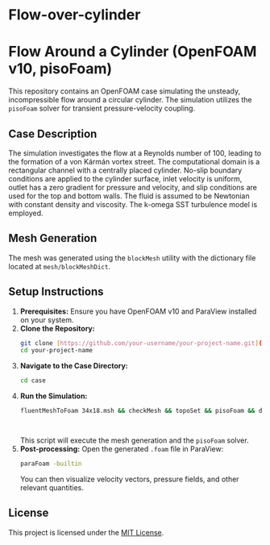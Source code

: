 # Flow-over-cylinder

# Flow Around a Cylinder (OpenFOAM v10, pisoFoam)

This repository contains an OpenFOAM case simulating the unsteady, incompressible flow around a circular cylinder. The simulation utilizes the `pisoFoam` solver for transient pressure-velocity coupling.

## Case Description

The simulation investigates the flow at a Reynolds number of 100, leading to the formation of a von Kármán vortex street. The computational domain is a rectangular channel with a centrally placed cylinder. No-slip boundary conditions are applied to the cylinder surface, inlet velocity is uniform, outlet has a zero gradient for pressure and velocity, and slip conditions are used for the top and bottom walls. The fluid is assumed to be Newtonian with constant density and viscosity. The k-omega SST turbulence model is employed.

## Mesh Generation

The mesh was generated using the `blockMesh` utility with the dictionary file located at `mesh/blockMeshDict`.

## Setup Instructions

1.  **Prerequisites:** Ensure you have OpenFOAM v10 and ParaView installed on your system.
2.  **Clone the Repository:**
    ```bash
    git clone [https://github.com/your-username/your-project-name.git](https://github.com/your-username/your-project-name.git)
    cd your-project-name
    ```
3.  **Navigate to the Case Directory:**
    ```bash
    cd case
    ```
4.  **Run the Simulation:**
    ```bash
    fluentMeshToFoam 34x18.msh && checkMesh && topoSet && pisoFoam && decomposePar && mpirun -np 8 pisoFoam -parallel && reconstructPar && postProcess -func vorticity && rm -r processor*




    ```
    This script will execute the mesh generation and the `pisoFoam` solver.
5.  **Post-processing:**
    Open the generated `.foam` file in ParaView:
    ```bash
    paraFoam -builtin
    ```
    You can then visualize velocity vectors, pressure fields, and other relevant quantities.

## License

This project is licensed under the [MIT License](LICENSE).
